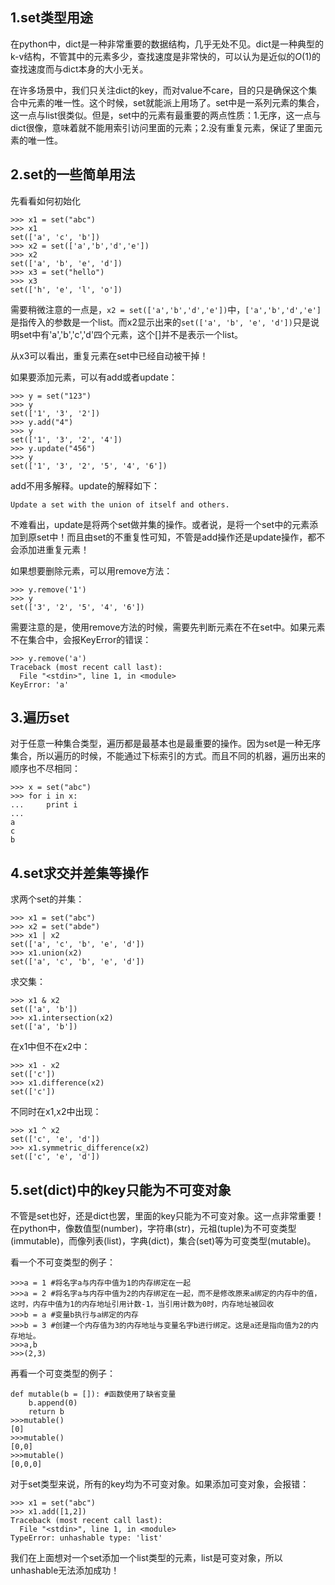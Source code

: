 ## 1.set类型用途
在python中，dict是一种非常重要的数据结构，几乎无处不见。dict是一种典型的k-v结构，不管其中的元素多少，查找速度是非常快的，可以认为是近似的$O(1)$的查找速度而与dict本身的大小无关。  

在许多场景中，我们只关注dict的key，而对value不care，目的只是确保这个集合中元素的唯一性。这个时候，set就能派上用场了。set中是一系列元素的集合，这一点与list很类似。但是，set中的元素有最重要的两点性质：1.无序，这一点与dict很像，意味着就不能用索引访问里面的元素；2.没有重复元素，保证了里面元素的唯一性。  

## 2.set的一些简单用法
先看看如何初始化  

```
>>> x1 = set("abc")
>>> x1
set(['a', 'c', 'b'])
>>> x2 = set(['a','b','d','e'])
>>> x2
set(['a', 'b', 'e', 'd'])
>>> x3 = set("hello")
>>> x3
set(['h', 'e', 'l', 'o'])
```  

需要稍微注意的一点是，`x2 = set(['a','b','d','e'])`中，`['a','b','d','e']`是指传入的参数是一个list。而x2显示出来的`set(['a', 'b', 'e', 'd'])`只是说明set中有'a','b','c','d'四个元素，这个[]并不是表示一个list。  

从x3可以看出，重复元素在set中已经自动被干掉！  

如果要添加元素，可以有add或者update：  

```
>>> y = set("123")
>>> y
set(['1', '3', '2'])
>>> y.add("4")
>>> y
set(['1', '3', '2', '4'])
>>> y.update("456")
>>> y
set(['1', '3', '2', '5', '4', '6'])
```  

add不用多解释。update的解释如下：  

```
Update a set with the union of itself and others.
```  

不难看出，update是将两个set做并集的操作。或者说，是将一个set中的元素添加到原set中！而且由set的不重复性可知，不管是add操作还是update操作，都不会添加进重复元素！  

如果想要删除元素，可以用remove方法：  

```
>>> y.remove('1')
>>> y
set(['3', '2', '5', '4', '6'])
```  

需要注意的是，使用remove方法的时候，需要先判断元素在不在set中。如果元素不在集合中，会报KeyError的错误：  

```
>>> y.remove('a')
Traceback (most recent call last):
  File "<stdin>", line 1, in <module>
KeyError: 'a'
```  

## 3.遍历set
对于任意一种集合类型，遍历都是最基本也是最重要的操作。因为set是一种无序集合，所以遍历的时候，不能通过下标索引的方式。而且不同的机器，遍历出来的顺序也不尽相同：  

```
>>> x = set("abc")
>>> for i in x:
...     print i
...
a
c
b
```  

## 4.set求交并差集等操作
求两个set的并集：  

```
>>> x1 = set("abc")
>>> x2 = set("abde")
>>> x1 | x2
set(['a', 'c', 'b', 'e', 'd'])
>>> x1.union(x2)
set(['a', 'c', 'b', 'e', 'd'])
```  

求交集：  

```
>>> x1 & x2
set(['a', 'b'])
>>> x1.intersection(x2)
set(['a', 'b'])
```  

在x1中但不在x2中：  

```
>>> x1 - x2
set(['c'])
>>> x1.difference(x2)
set(['c'])
```  

不同时在x1,x2中出现：  

```
>>> x1 ^ x2
set(['c', 'e', 'd'])
>>> x1.symmetric_difference(x2)
set(['c', 'e', 'd'])
```  

## 5.set(dict)中的key只能为不可变对象
不管是set也好，还是dict也罢，里面的key只能为不可变对象。这一点非常重要！  
在python中，像数值型(number)，字符串(str)，元祖(tuple)为不可变类型(immutable)，而像列表(list)，字典(dict)，集合(set)等为可变类型(mutable)。  

看一个不可变类型的例子：  

```
>>>a = 1 #将名字a与内存中值为1的内存绑定在一起
>>>a = 2 #将名字a与内存中值为2的内存绑定在一起，而不是修改原来a绑定的内存中的值，这时，内存中值为1的内存地址引用计数-1，当引用计数为0时，内存地址被回收
>>>b = a #变量b执行与a绑定的内存
>>>b = 3 #创建一个内存值为3的内存地址与变量名字b进行绑定。这是a还是指向值为2的内存地址。
>>>a,b
>>>(2,3)
```  

再看一个可变类型的例子：  

```
def mutable(b = []): #函数使用了缺省变量
    b.append(0)
    return b
>>>mutable()
[0]
>>>mutable()
[0,0]
>>>mutable()
[0,0,0]
```  

对于set类型来说，所有的key均为不可变对象。如果添加可变对象，会报错：  

```
>>> x1 = set("abc")
>>> x1.add([1,2])
Traceback (most recent call last):
  File "<stdin>", line 1, in <module>
TypeError: unhashable type: 'list'
```  

我们在上面想对一个set添加一个list类型的元素，list是可变对象，所以unhashable无法添加成功！  